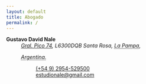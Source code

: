 ```yaml
---  
layout: default
title: Abogado
permalink: /
---  
```


<dl class="vcard">
<dt class="fn n org"><strong>Gustavo David Nale</strong></dt>
<dd><address class="adr">
<span class="street-address"><a href="https://goo.gl/maps/hynDNxgQxEcvqeXe8">Gral. Pico 74</a></span>, 
<span class="postal-code">L6300DQB</span> 
<span class="locality">Santa Rosa</span>, 
<abbr class="region" title="La Pampa">La Pampa</abbr>, 

<abbr class="country-name" title="Argentina">Argentina.</abbr></address>
<dl>
<dt class="tel type" title="mobile"></dt><dd class="tel value"><a href="tel:+5492954529500">(+54 9) 2954-529500</a></dd>
<dt class="email type" title="email"></dt><dd class="email"><a href="mailto:estudionale@gmail.com">estudionale@gmail.com</a></dd>
<dt></dt>
<dd class="geo">
<p class="geo">
<p class="latitude" title="-36.6174752256399"><abbr title="Sur"></abbr></p>
<p class="longitude" title="-64.29387766455498"><abbr title="Oeste"></abbr></p>
</p>
</dd>
</dl>
</dd>
</dl>
